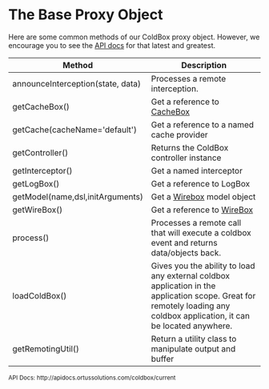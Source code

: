 # The Base Proxy Object

Here are some common methods of our ColdBox proxy object.  However, we encourage you to see the [API docs](http://apidocs.ortussolutions.com/coldbox/current) for that latest and greatest.

|Method|Description|
|--|--|
|announceInterception(state, data) |Processes a remote interception.|
|getCacheBox()	|Get a reference to [CacheBox](http://wiki.coldbox.org/wiki/CacheBox.cfm)|
|getCache(cacheName='default')	|Get a reference to a named cache provider|
|getController() |Returns the ColdBox controller instance |
|getInterceptor()	|Get a named interceptor |
|getLogBox()	|Get a reference to LogBox|
|getModel(name,dsl,initArguments)	|Get a [Wirebox](http://wiki.coldbox.org/wiki/Wirebox.cfm) model object|
|getWireBox()	|Get a reference to [WireBox](http://wiki.coldbox.org/wiki/WireBox.cfm)|
|process() |Processes a remote call that will execute a coldbox event and returns data/objects back. |
|loadColdBox()	|Gives you the ability to load any external coldbox application in the application scope. Great for remotely loading any coldbox application, it can be located anywhere.|
|getRemotingUtil()	| Return a utility class to manipulate output and buffer |


<small>
API Docs: http://apidocs.ortussolutions.com/coldbox/current
</small>

